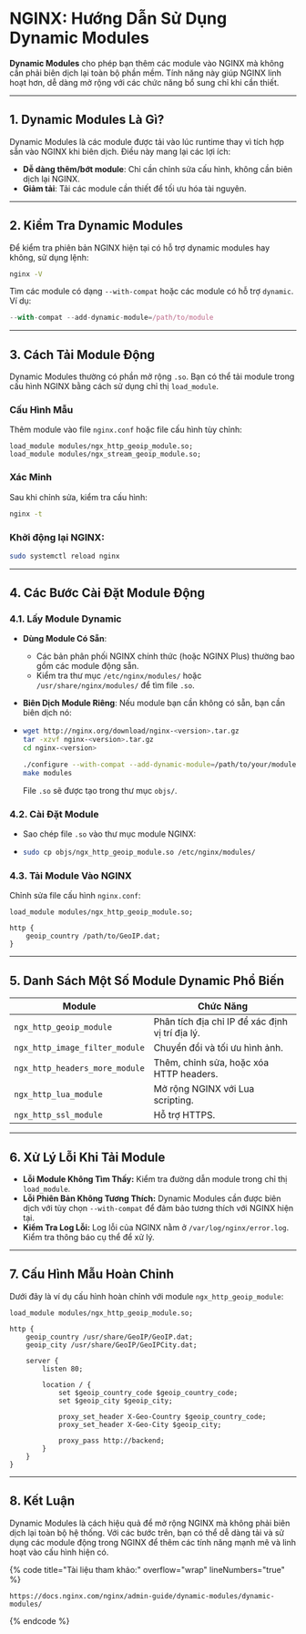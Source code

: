 # NGINX: Hướng Dẫn Sử Dụng Dynamic Modules

**Dynamic Modules** cho phép bạn thêm các module vào NGINX mà không cần phải biên dịch lại toàn bộ phần mềm. Tính năng này giúp NGINX linh hoạt hơn, dễ dàng mở rộng với các chức năng bổ sung chỉ khi cần thiết.

***

## 1. **Dynamic Modules Là Gì?**

Dynamic Modules là các module được tải vào lúc runtime thay vì tích hợp sẵn vào NGINX khi biên dịch. Điều này mang lại các lợi ích:

* **Dễ dàng thêm/bớt module**: Chỉ cần chỉnh sửa cấu hình, không cần biên dịch lại NGINX.
* **Giảm tải**: Tải các module cần thiết để tối ưu hóa tài nguyên.

***

## 2. **Kiểm Tra Dynamic Modules**

Để kiểm tra phiên bản NGINX hiện tại có hỗ trợ dynamic modules hay không, sử dụng lệnh:

```bash
nginx -V
```

Tìm các module có dạng `--with-compat` hoặc các module có hỗ trợ `dynamic`. Ví dụ:

```javascript
--with-compat --add-dynamic-module=/path/to/module
```

***

## 3. **Cách Tải Module Động**

Dynamic Modules thường có phần mở rộng `.so`. Bạn có thể tải module trong cấu hình NGINX bằng cách sử dụng chỉ thị `load_module`.

### **Cấu Hình Mẫu**

Thêm module vào file `nginx.conf` hoặc file cấu hình tùy chỉnh:

```nginx
load_module modules/ngx_http_geoip_module.so;
load_module modules/ngx_stream_geoip_module.so;
```

### **Xác Minh**

Sau khi chỉnh sửa, kiểm tra cấu hình:

```bash
nginx -t
```

### Khởi động lại NGINX:

```bash
sudo systemctl reload nginx
```

***

## 4. **Các Bước Cài Đặt Module Động**

### **4.1. Lấy Module Dynamic**

* **Dùng Module Có Sẵn**:
  * Các bản phân phối NGINX chính thức (hoặc NGINX Plus) thường bao gồm các module động sẵn.
  * Kiểm tra thư mục `/etc/nginx/modules/` hoặc `/usr/share/nginx/modules/` để tìm file `.so`.
* **Biên Dịch Module Riêng**: Nếu module bạn cần không có sẵn, bạn cần biên dịch nó:
*   ```bash
    wget http://nginx.org/download/nginx-<version>.tar.gz
    tar -xzvf nginx-<version>.tar.gz
    cd nginx-<version>

    ./configure --with-compat --add-dynamic-module=/path/to/your/module
    make modules
    ```

    File `.so` sẽ được tạo trong thư mục `objs/`.

### **4.2. Cài Đặt Module**

* Sao chép file `.so` vào thư mục module NGINX:
* ```bash
  sudo cp objs/ngx_http_geoip_module.so /etc/nginx/modules/
  ```

### **4.3. Tải Module Vào NGINX**

Chỉnh sửa file cấu hình `nginx.conf`:

```nginx
load_module modules/ngx_http_geoip_module.so;

http {
    geoip_country /path/to/GeoIP.dat;
}
```

***

## 5. **Danh Sách Một Số Module Dynamic Phổ Biến**

| Module                         | Chức Năng                                       |
| ------------------------------ | ----------------------------------------------- |
| `ngx_http_geoip_module`        | Phân tích địa chỉ IP để xác định vị trí địa lý. |
| `ngx_http_image_filter_module` | Chuyển đổi và tối ưu hình ảnh.                  |
| `ngx_http_headers_more_module` | Thêm, chỉnh sửa, hoặc xóa HTTP headers.         |
| `ngx_http_lua_module`          | Mở rộng NGINX với Lua scripting.                |
| `ngx_http_ssl_module`          | Hỗ trợ HTTPS.                                   |

***

## 6. **Xử Lý Lỗi Khi Tải Module**

* **Lỗi Module Không Tìm Thấy:** Kiểm tra đường dẫn module trong chỉ thị `load_module`.
* **Lỗi Phiên Bản Không Tương Thích:** Dynamic Modules cần được biên dịch với tùy chọn `--with-compat` để đảm bảo tương thích với NGINX hiện tại.
* **Kiểm Tra Log Lỗi:** Log lỗi của NGINX nằm ở `/var/log/nginx/error.log`. Kiểm tra thông báo cụ thể để xử lý.

***

## 7. **Cấu Hình Mẫu Hoàn Chỉnh**

Dưới đây là ví dụ cấu hình hoàn chỉnh với module `ngx_http_geoip_module`:

```nginx
load_module modules/ngx_http_geoip_module.so;

http {
    geoip_country /usr/share/GeoIP/GeoIP.dat;
    geoip_city /usr/share/GeoIP/GeoIPCity.dat;

    server {
        listen 80;

        location / {
            set $geoip_country_code $geoip_country_code;
            set $geoip_city $geoip_city;

            proxy_set_header X-Geo-Country $geoip_country_code;
            proxy_set_header X-Geo-City $geoip_city;

            proxy_pass http://backend;
        }
    }
}
```

***

## 8. **Kết Luận**

Dynamic Modules là cách hiệu quả để mở rộng NGINX mà không phải biên dịch lại toàn bộ hệ thống. Với các bước trên, bạn có thể dễ dàng tải và sử dụng các module động trong NGINX để thêm các tính năng mạnh mẽ và linh hoạt vào cấu hình hiện có.

{% code title="Tài liệu tham khảo:" overflow="wrap" lineNumbers="true" %}
```http
https://docs.nginx.com/nginx/admin-guide/dynamic-modules/dynamic-modules/
```
{% endcode %}

